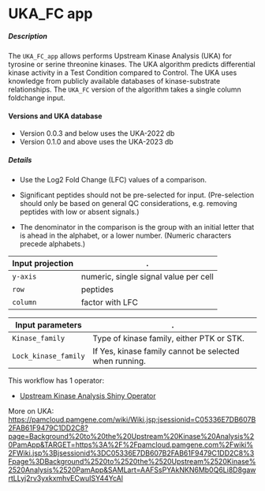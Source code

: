 # UKA_FC app

##### Description

The `UKA_FC_app` allows performs Upstream Kinase Analysis (UKA) for tyrosine or serine threonine kinases. The UKA algorithm predicts differential kinase activity in a Test Condition compared to Control. The UKA uses knowledge from publicly available databases of kinase-substrate relationships. The `UKA_FC` version of the algorithm takes a single column foldchange input.

#### Versions and UKA database
* Version 0.0.3 and below uses the UKA-2022 db
* Version 0.1.0 and above uses the UKA-2023 db

##### Details

* Use the Log2 Fold Change (LFC) values of a comparison.

* Significant peptides should not be pre-selected for input. (Pre-selection should only be based on general QC considerations, e.g. removing peptides with low or absent signals.)

* The denominator in the comparison is the group with an initial letter that is ahead in the alphabet, or a lower number. (Numeric characters precede alphabets.)

Input projection|.
---|---
`y-axis`        | numeric, single signal value per cell
`row`           | peptides
`column`| factor with LFC

Input parameters|.
---|---
`Kinase_family`      | Type of kinase family, either PTK or STK.
`Lock_kinase_family` | If Yes, kinase family cannot be selected when running.

This workflow has 1 operator:

* [Upstream Kinase Analysis Shiny Operator](https://github.com/pamgene/upstream_kinase_analysis_shiny_operator)

More on UKA:  
https://pamcloud.pamgene.com/wiki/Wiki.jsp;jsessionid=C05336E7DB607B2FAB61F9479C1DD2C8?page=Background%20to%20the%20Upstream%20Kinase%20Analysis%20PamApp&TARGET=https%3A%2F%2Fpamcloud.pamgene.com%2Fwiki%2FWiki.jsp%3Bjsessionid%3DC05336E7DB607B2FAB61F9479C1DD2C8%3Fpage%3DBackground%2520to%2520the%2520Upstream%2520Kinase%2520Analysis%2520PamApp&SAMLart=AAFSsPYAkNKN6Mb0Q6Li8D8gawrtLLyj2rv3yxkxmhvECwuISY44YcAl



